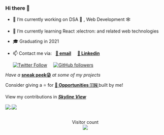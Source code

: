 ### Hi there 👋

- 🔭 I’m currently working on DSA 🧩 , Web Development 🕸

- 🌱 I’m currently learning React :electron: and related web technologies

- 🎓 Graduating in 2021

- 📫 Contact me via: &nbsp; **[📧 email](mailto:email.hiteshkumar@gmail.com)** &nbsp; &nbsp; **[💼 Linkedin](https://www.linkedin.com/in/heroichitesh/)**

  [![Twitter Follow](https://img.shields.io/twitter/follow/HeroicHitesh?style=social)](https://twitter.com/HeroicHitesh) &nbsp;&nbsp;&nbsp; [![GitHub followers](https://img.shields.io/github/followers/HeroicHitesh?label=Follow%20%40HeroicHitesh&style=social)](https://github.com/HeroicHitesh)

*Have a* **[sneak peek😜](https://github.com/HeroicHitesh/HeroicHitesh/blob/master/PROJECTS.md)** *at some of my projects*

Consider giving a ⭐️ for **[ 💼 Opportunities 🇮🇳 ](https://github.com/HeroicHitesh/Opportunities)** built by me!

View my contributions in ***[Skyline View](https://skyline.github.com/heroichitesh/2020)***

<a href="https://skyline.github.com/heroichitesh/2020">
  <img align="center" src="https://github-readme-stats.vercel.app/api?username=HeroicHitesh&show_icons=true&count_private=true&theme=chartreuse-dark&line_height=20" />
</a>
<a href="https://skyline.github.com/heroichitesh/2020">
  <img align="center" src="https://github-readme-stats.vercel.app/api/top-langs/?username=HeroicHitesh&theme=chartreuse-dark&layout=compact" />
</a>

<p align="center"> 
  <br>Visitor count<br>
  <img src="https://profile-counter.glitch.me/HeroicHitesh/count.svg" />
</p>
